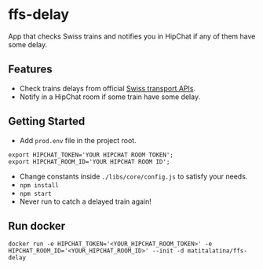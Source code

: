 # ffs-delay

App that checks Swiss trains and notifies you in HipChat if any of them have some delay.

## Features

- Check trains delays from official [Swiss transport APIs](http://transport.opendata.ch/).
- Notify in a HipChat room if some train have some delay.

## Getting Started

- Add `prod.env` file in the project root.

```
export HIPCHAT_TOKEN='YOUR HIPCHAT ROOM TOKEN';
export HIPCHAT_ROOM_ID='YOUR HIPCHAT ROOM ID';
```
- Change constants inside `./libs/core/config.js` to satisfy your needs.
- `npm install`
- `npm start`
- Never run to catch a delayed train again!

## Run docker

`docker run -e HIPCHAT_TOKEN='<YOUR_HIPCHAT_ROOM_TOKEN>' -e HIPCHAT_ROOM_ID='<YOUR_HIPCHAT_ROOM_ID>' --init -d matitalatina/ffs-delay`

